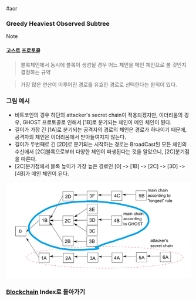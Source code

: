 #aor 
### Greedy Heaviest Observed Subtree
>[!note]
>#### 고스트 프로토콜
>
>>블록체인에서 동시에 블록이 생성될 경우 어느 체인을 메인 체인으로 볼 것인지 결정하는 규약
>
>>가장 많은 연산이 이루어진 경로를 유효한 경로로 선택한다는 윈칙이 있다.

### 그림 예시
- 비트코인의 경우 하단의 attacker's secret chain이 적용되겠지만, 이더리움의 경우, GHOST 프로토콜로 인해서 [1B]로 분기되는 체인이 메인 체인이 된다.
- 길이가 가장 긴 [1A]로 분기되는 공격자의 경로의 체인은 경로가 하나이기 때문에, 공격자의 체인은 이더리움에서 받아들여지지 않는다.
- 길이가 두번째로 긴 [2D]로 분기되는 시작하는 경로는 BroadCast된 모든 체인의 수신에서 [2C]블록으로부터 다양한 체인이 파생된다는 것을 알았으니, [2C]분기점을 따른다.
- [2C]분기점에서 블록 높이가 가장 높은 경로인 [0] -> [1B] -> [2C] -> [3D] -> [4B]가 메인 체인이 된다.

![](../../../Stuff/Image/AOR/Blockchain/Pasted%20image%2020231207153615.png)

### [Blockchain](../../Dev-Index/Blockchain.md) Index로 돌아가기